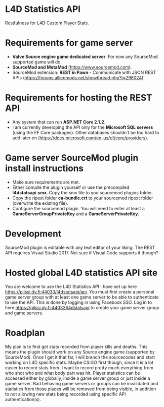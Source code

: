 # L4D Statistics API
Restfulness for L4D Custom Player Stats.

# Requirements for game server
* **Valve Source engine game dedicated server**. For now any SourceMod supported game will do.
* **SourceMod and MetaMod** (https://www.sourcemod.com).
* SourceMod extension: **REST in Pawn** - Communicate with JSON REST APIs (https://forums.alliedmods.net/showthread.php?t=298024).

# Requirements for hosting the REST API
* Any system that can run **ASP.NET Core 2.1.2**.
* I am currently developing the API only for the **Microsoft SQL servers** (using the EF Core packages). Other databases shouldn't be too hard to add later on (https://docs.microsoft.com/en-us/ef/core/providers).

# Game server SourceMod plugin install instructions
* Make sure requirements are met.
* Either compile the plugin yourself or use the precompiled **l4dstatsapi.smx**. Copy the smx file to you sourcemod plugins folder.
* Copy the ripext folder **ca-bundle.crt** to your sourcemod ripext folder (overwrite the existing file).
* Configure the sourcemod plugin. You will need to enter at least a **GameServerGroupPrivateKey** and a **GameServerPrivateKey**.

# Development
SourceMod plugin is editable with any text editor of your liking. The REST API requires Visual Studio 2017. Not sure if Visual Code supports it though?

# Hosted global L4D statistics API site
You are welcome to use the L4D Statistics API I have set up here https://pilssi.dy.fi:44033/l4dstatsapi/api. You must first create a personal game server group with at least one game server to be able to authenticate to use the API. This is done by logging in using Facebook SSO. Log in to here https://pilssi.dy.fi:44033/l4dstatsapi to create your game server group and game servers.

# Roadplan
My plan is to first get stats recorded from player kills and deaths. This means the plugin should work on any Source engine game (supported by SourceMod). Once I get it that far, I will branch the sourcecodes and start working on L4D specific stats. Maybe CS:GO first though, since it is a lot easier to record stats from. I want to record pretty much everything from who shot who and what body part was hit. Player statistics can be accessed either by globally, inside a game server group or just inside a game server. Bad behaving game servers or groups can be invalidated and statistics from those places will be removed from being visible, in addition to not allowing new stats being recorded using specific API authentication(s).
